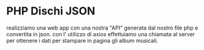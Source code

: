 # PHP Dischi JSON

realizziamo una web app con una nostra "API" generata dal nostro file php e convertita in json. con l' utilizzo di axios effettuiamo una chiamata al server per ottenere i dati per stampare in pagina gli album musicali.
